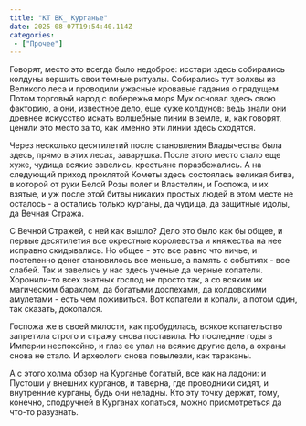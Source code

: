 ```yaml
---
title: "КТ ВК_ Курганье"
date: 2025-08-07T19:54:40.114Z
categories:
 - ["Прочее"]
---
```


Говорят, место это всегда было недоброе: исстари здесь собирались
колдуны вершить свои темные ритуалы. Собирались тут волхвы из Великого
леса и проводили ужасные кровавые гадания о грядущем. Потом торговый
народ с побережья моря Мук основал здесь свою факторию, а они, известное
дело, еще хуже колдунов: ведь знали они древнее искусство искать
волшебные линии в земле, и, как говорят, ценили это место за то, как
именно эти линии здесь сходятся.

Через несколько десятилетий после становления Владычества была здесь,
прямо в этих лесах, заварушка. После этого место стало еще хуже, чудища
всякие завелись, крестьяне поразбежались. А на следующий приход
проклятой Кометы здесь состоялась великая битва, в которой от руки Белой
Розы полег и Властелин, и Госпожа, и их взятые, и уж после этой битвы
никаких простых людей в этом месте не осталось - а остались только
курганы, да чудища, да защитные идолы, да Вечная Стража.

С Вечной Стражей, с ней как вышло? Дело это было как бы общее, и первые
десятилетия все окрестные королевства и княжества на нее исправно
скидывались. Но общее - это все равно что ничье, и постепенно денег
становилось все меньше, а память о событиях - все слабей. Так и завелись
у нас здесь ученые да черные копатели. Хоронили-то всех знатных господ
не просто так, а со всяким их магическим барахлом, да богатыми
доспехами, да колдовскими амулетами - есть чем поживиться. Вот копатели
и копали, а потом один, так сказать, докопался.

Госпожа же в своей милости, как пробудилась, всякое копательство
запретила строго и стражу снова поставила. Но последние годы в Империи
неспокойно, и глаз ее упал на всякие другие дела, а охраны снова не
стало. И археологи снова повылезли, как тараканы.

А с этого холма обзор на Курганье богатый, все как на ладони: и Пустоши
у внешних курганов, и таверна, где проводники сидят, и внутренние
курганы, будь они неладны. Кто эту точку держит, тому, конечно,
сподручней в Курганах копаться, можно присмотреться да что-то разузнать.
